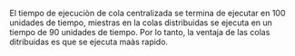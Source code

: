 El tiempo de ejecuciòn de cola centralizada se termina de ejecutar en 
100 unidades de tiempo, miestras en la colas distribuidas se ejecuta
en un tiempo de 90 unidades de tiempo.
Por lo tanto, la ventaja de las colas ditribuidas es que se ejecuta maàs rapido.

